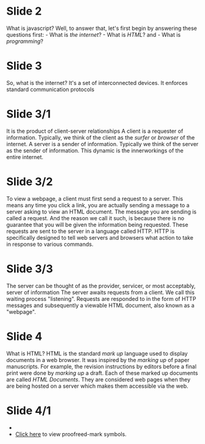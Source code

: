 # Slide 2
What is javascript?
Well, to answer that, let's first begin by answering these questions first:
    - What is _the internet_?
    - What is _HTML_?
    and
    - What is _programming_?















# Slide 3
So, what is the internet?
It's a set of interconnected devices.
It enforces standard communication protocols





# Slide 3/1
It is the product of client-server relationships
A client is a requester of information.
    Typically, we think of the client as the _surfer_ or _browser_ of the internet.
A server is a sender of information.
    Typically we think of the server as the sender of information.
This dynamic is the innerworkings of the entire internet.







# Slide 3/2
To view a webpage, a client must first send a request to a server.
    This means any time you click a link, you are actually sending a message to a server asking to view an HTML document.
    The message you are sending is called a request.
        And the reason we call it such, is because there is no guarantee that you will be given the information being requested.
    These requests are sent to the server in a language called HTTP.
        HTTP is specifically designed to tell web servers and browsers what action to take in response to various commands.






# Slide 3/3
The server can be thought of as the provider, servicer, or most acceptably, server of information
The server awaits requests from a client.
    We call this waiting process "listening".
Requests are responded to in the form of HTTP messages and subsequently a viewable HTML document, also known as a "webpage".




















# Slide 4
What is HTML?
HTML is the standard _mark up_ language used to display documents in a web browser.
It was inspired by the _marking up_ of paper manuscripts.
    For example, the revision instructions by editors before a final print were done by _marking up_ a draft.
Each of these marked up documents are called _HTML Documents_.
    They are considered web pages when they are being hosted on a server which makes them accessible via the web.







# Slide 4/1
* 
* [Click here](./proofread-marks.png) to view proofreed-mark symbols.